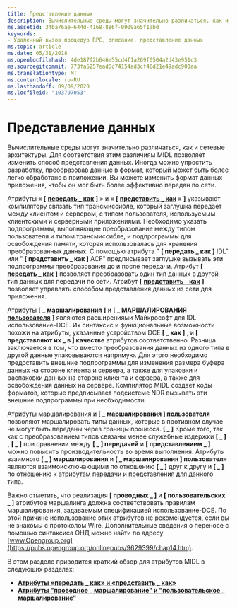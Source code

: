 ```yaml
---
title: Представление данных
description: Вычислительные среды могут значительно различаться, как и сетевые архитектуры.
ms.assetid: 34ba76ae-644d-4168-886f-0909a65f1abd
keywords:
- Удаленный вызов процедур RPC, описание, представление данных
ms.topic: article
ms.date: 05/31/2018
ms.openlocfilehash: 4de187f2b646e55cd4f1a269f0504a2d43e951c3
ms.sourcegitcommit: 773fa6257ead6c74154ad3cf46d21e49adc900aa
ms.translationtype: MT
ms.contentlocale: ru-RU
ms.lasthandoff: 09/09/2020
ms.locfileid: "103797053"
---
```

# <a name="data-representation"></a>Представление данных

Вычислительные среды могут значительно различаться, как и сетевые архитектуры. Для соответствия этим различиям MIDL позволяет изменить способ представления данных. Иногда можно упростить разработку, преобразовав данные в формат, который может быть более легко обработано в приложении. Вы можете изменить формат данных приложения, чтобы он мог быть более эффективно передан по сети.

Атрибуты « **\[** [**передать \_ как**](/windows/desktop/Midl/transmit-as) **\]** » и « **\[** [**представить \_ как**](/windows/desktop/Midl/represent-as) » **\]** указывают компилятору связать тип трансмиссибле, который заглушка передает между клиентом и сервером, с типом пользователя, используемым клиентскими и серверными приложениями. Необходимо указать подпрограммы, выполняющие преобразование между типом пользователя и типом трансмиссибле, и подпрограммы для освобождения памяти, которая использовалась для хранения преобразованных данных. С помощью атрибута " **\[ передать \_ как \]** IDL" или " **\[ представить \_ как \]** ACF" предписывает заглушке вызывать эти подпрограммы преобразования до и после передачи. Атрибут **\[** [**передать \_ как**](/windows/desktop/Midl/transmit-as) **\]** позволяет преобразовать один тип данных в другой тип данных для передачи по сети. Атрибут **\[** [**представить \_ как**](/windows/desktop/Midl/represent-as) **\]** позволяет управлять способом представления данных из сети для приложения.

Атрибуты **\[** [**\_ маршалирования**](/windows/desktop/Midl/wire-marshal) **\]** и **\[** [**\_ МАРШАЛИРОВАНИЯ пользователя**](/windows/desktop/Midl/user-marshal) **\]** являются расширениями Майкрософт для IDL использование-DCE. Их синтаксис и функциональные возможности похожи на атрибуты, указанные устройством DCE **\[ \_ как \]** , и **\[ представляют их \_ в \] качестве** атрибутов соответственно. Разница заключается в том, что вместо преобразования данных из одного типа в другой данные упаковываются напрямую. Для этого необходимо предоставить внешние подпрограммы для изменения размера буфера данных на стороне клиента и сервера, а также для упаковки и распаковки данных на стороне клиента и сервера, а также для освобождения данных на сервере. Компилятор MIDL создает коды форматов, которые предписывает подсистеме NDR вызывать эти внешние подпрограммы при необходимости.

Атрибуты маршалирования и **\[ \_ маршалирования \] пользователя** позволяют маршалировать типы данных, которые в противном случае не могут быть переданы через границы процесса. **\[ \_ \]** Кроме того, так как с преобразованием типов связаны менее служебные издержки **\[ \_ \] ,** **\[ \_ \]** при сравнении между **\[ \_ \] передачей** и **\[ представлением \_ \]** можно повысить производительность во время выполнения. Атрибуты взаимного **\[ \_ \] маршалирования** и **\[ \_ маршалирования \] пользователя** являются взаимоисключающими по отношению **\[ \_ \]** друг к другу и **\[ \_ \]** по отношению к атрибутам передачи и представления для данного типа.

Важно отметить, что реализация **\[ проводных \_ \]** и **\[ пользовательских \_ \]** атрибутов маршалинга должна соответствовать правилам маршалирования, задаваемым спецификацией использование-DCE. По этой причине использование этих атрибутов не рекомендуется, если вы не знакомы с протоколом Wire. Дополнительные сведения о переносе с помощью синтаксиса ОНД можно найти по адресу [www.Opengroup.org](https://pubs.opengroup.org/onlinepubs/9629399/chap14.htm).

В этом разделе приводится краткий обзор для атрибутов MIDL в следующих разделах:

-   [**Атрибуты «передать \_ как» и «представить \_ как»**](the-transmit-as-and-represent-as-attributes.md)
-   [**Атрибуты "проводное \_ маршалирование" и "пользовательское \_ маршалирование"**](the-wire-marshal-and-user-marshal-attributes.md)

 

 